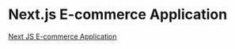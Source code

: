 # Next.js E-commerce Application

[Next JS E-commerce Application](https://www.youtube.com/watch?v=5miHyP6lExg)

